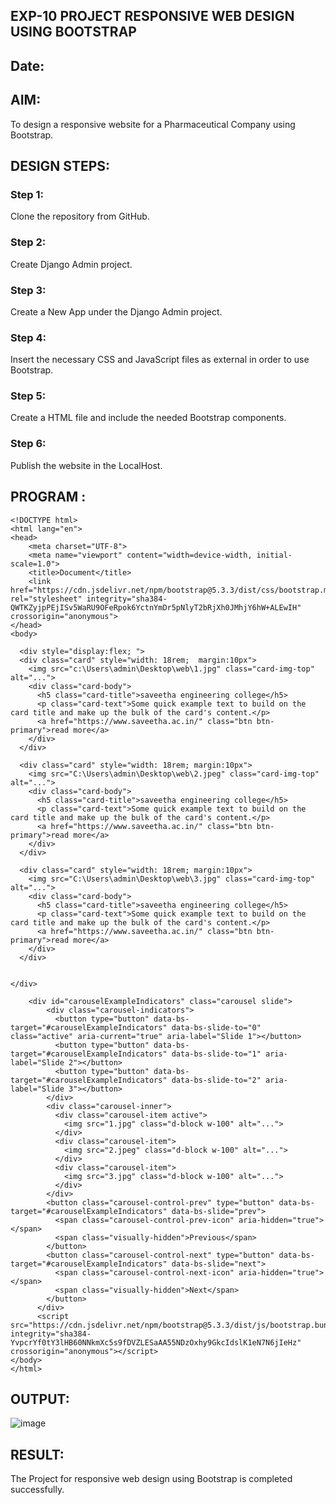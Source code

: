 ## EXP-10 PROJECT RESPONSIVE WEB DESIGN USING BOOTSTRAP
## Date:

## AIM:
To design a responsive website for a Pharmaceutical Company using Bootstrap.


## DESIGN STEPS:

### Step 1:
Clone the repository from GitHub.

### Step 2:
Create Django Admin project.

### Step 3:
Create a New App under the Django Admin project.

### Step 4:
Insert the necessary CSS and JavaScript files as external in order to use Bootstrap.

### Step 5:
Create a HTML file and include the needed Bootstrap components.

### Step 6:
Publish the website in the LocalHost.

## PROGRAM :
```
<!DOCTYPE html>
<html lang="en">
<head>
    <meta charset="UTF-8">
    <meta name="viewport" content="width=device-width, initial-scale=1.0">
    <title>Document</title>
    <link href="https://cdn.jsdelivr.net/npm/bootstrap@5.3.3/dist/css/bootstrap.min.css" rel="stylesheet" integrity="sha384-QWTKZyjpPEjISv5WaRU9OFeRpok6YctnYmDr5pNlyT2bRjXh0JMhjY6hW+ALEwIH" crossorigin="anonymous">
</head>
<body>

  <div style="display:flex; ">
  <div class="card" style="width: 18rem;  margin:10px">
    <img src="c:\Users\admin\Desktop\web\1.jpg" class="card-img-top" alt="...">
    <div class="card-body">
      <h5 class="card-title">saveetha engineering college</h5>
      <p class="card-text">Some quick example text to build on the card title and make up the bulk of the card's content.</p>
      <a href="https://www.saveetha.ac.in/" class="btn btn-primary">read more</a>
    </div>
  </div>

  <div class="card" style="width: 18rem; margin:10px">
    <img src="C:\Users\admin\Desktop\web\2.jpeg" class="card-img-top" alt="...">
    <div class="card-body">
      <h5 class="card-title">saveetha engineering college</h5>
      <p class="card-text">Some quick example text to build on the card title and make up the bulk of the card's content.</p>
      <a href="https://www.saveetha.ac.in/" class="btn btn-primary">read more</a>
    </div>
  </div>

  <div class="card" style="width: 18rem; margin:10px">
    <img src="C:\Users\admin\Desktop\web\3.jpg" class="card-img-top" alt="...">
    <div class="card-body">
      <h5 class="card-title">saveetha engineering college</h5>
      <p class="card-text">Some quick example text to build on the card title and make up the bulk of the card's content.</p>
      <a href="https://www.saveetha.ac.in/" class="btn btn-primary">read more</a>
    </div>
  </div>


</div>

    <div id="carouselExampleIndicators" class="carousel slide">
        <div class="carousel-indicators">
          <button type="button" data-bs-target="#carouselExampleIndicators" data-bs-slide-to="0" class="active" aria-current="true" aria-label="Slide 1"></button>
          <button type="button" data-bs-target="#carouselExampleIndicators" data-bs-slide-to="1" aria-label="Slide 2"></button>
          <button type="button" data-bs-target="#carouselExampleIndicators" data-bs-slide-to="2" aria-label="Slide 3"></button>
        </div>
        <div class="carousel-inner">
          <div class="carousel-item active">
            <img src="1.jpg" class="d-block w-100" alt="...">
          </div>
          <div class="carousel-item">
            <img src="2.jpeg" class="d-block w-100" alt="...">
          </div>
          <div class="carousel-item">
            <img src="3.jpg" class="d-block w-100" alt="...">
          </div>
        </div>
        <button class="carousel-control-prev" type="button" data-bs-target="#carouselExampleIndicators" data-bs-slide="prev">
          <span class="carousel-control-prev-icon" aria-hidden="true"></span>
          <span class="visually-hidden">Previous</span>
        </button>
        <button class="carousel-control-next" type="button" data-bs-target="#carouselExampleIndicators" data-bs-slide="next">
          <span class="carousel-control-next-icon" aria-hidden="true"></span>
          <span class="visually-hidden">Next</span>
        </button>
      </div>
      <script src="https://cdn.jsdelivr.net/npm/bootstrap@5.3.3/dist/js/bootstrap.bundle.min.js" integrity="sha384-YvpcrYf0tY3lHB60NNkmXc5s9fDVZLESaAA55NDzOxhy9GkcIdslK1eN7N6jIeHz" crossorigin="anonymous"></script>
</body>
</html>

```
## OUTPUT:
![image](https://github.com/Priya-dharshini-Raja/Pharma/assets/148514803/16fba052-dd87-4e65-ab79-16b3e78eb928)

## RESULT:
The Project for responsive web design using Bootstrap is completed successfully.
